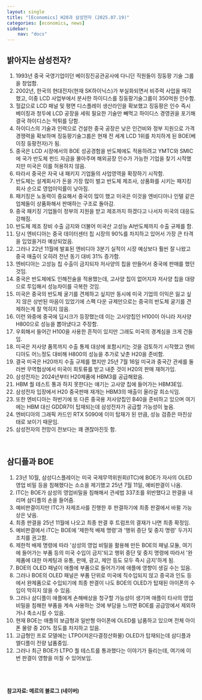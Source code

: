 ```yaml
---
layout: single
title: "[Economics] H20과 삼성전자 (2025.07.19)"
categories: [economics, news]
sidebar:
    nav: "docs"
---
```


## 밝아지는 삼성전자?
1. 1993년 중국 국영기업이던 베이징진공관공사에 다니던 직원들이 징둥팡 기술 그룹을 창업함.
1. 2002년, 한국의 현대전자(현재 SK하이닉스)가 부실화되면서 비주력 사업을 매각했고, 이중 LCD 사업부에서 분사한 하이디스를 징둥팡기술그룹이 350억원 인수함.
1. 헐값으로 LCD 패널 및 평면 디스플레이 생산라인을 확보했고 징둥팡은 인수 즉시 베이징과 청두에 LCD 공장을 세워 필요한 기술만 빼먹고 하이디스 경영권을 포기해 결국 하이디스는 먹튀를 당함.
1. 하이디스의 기술과 인력으로 건설한 중국 공장은 낮은 인건비와 정부 지원으로 가격 경쟁력을 확보하며 징둥팡기술그룹은 현재 전 세계 LCD 1위를 차지하게 된 BOE(베이징 둥팡전자)가 됨.
1. 중국은 LCD 시장에서의 BOE 성공경험을 반도체에도 적용하려고 YMTC와 SMIC에 국가 반도체 펀드 자금을 몰아주며 해외공장 인수가 가능한 기업을 찾기 시작했지만 미국은 이를 허용하지 않음.
1. 따라서 중국은 자국 내 패키지 기업들의 사업영역을 확장하기 시작함.
1. 반도체는 설계회사가 돈을 가장 많이 벌고 반도체 제조사, 상품화를 시키는 패지킹 회사 순으로 영업이익률이 낮아짐.
1. 패키징은 노동력이 중요해서 중국이 많이 했고 미국은 이것을 엔비디아나 인텔 같은 업체들이 상품화해서 판매하는 구조로 돌아감.
1. 중국 패키징 기업들이 정부의 지원을 받고 제조까지 하겠다고 나서자 미국의 대응도 강해짐.
1. 반도체 제조 장비 수출 금지와 더불어 미국산 고성능 AI반도체까지 수출 규제를 함.
1. 당시 엔비디아는 중국 데이터센터 칩 시장의 90%를 차지하고 있어서 가장 큰 타격을 입었을거라 예상되었음.
1. 그러나 22년 11월에 발표된 엔비디아 3분기 실적이 시장 예상보다 훨씬 잘 나왔고 중국 매출이 오히려 전년 동기 대비 31% 증가함.
1. 엔비디아는 고성능 칩 수출이 금지되자 저사양의 칩을 만들어서 중국에 판매를 했던 것임.
1. 중국은 반도체에도 인해전술을 적용했는데, 고사양 칩이 없어지자 저사양 칩을 대량으로 투입해서 성능차이를 극복한 것임.
1. 미국은 중국의 반도체 굴기를 견제하고 싶지만 동시에 미국 기업의 이익은 잃고 싶지 않은 상반된 마음이 있었기에 스펙 다운 규제만으로는 중국의 반도체 굴기를 견제하는게 잘 먹히지 않음.
1. 이런 와중에 중국에 딥시크가 등장했는데 이는 고사양칩인 H100이 아니라 저사양 H800으로 성능을 뽑아냈다고 주장함.
1. 우회해서 들어간 H100을 사용한 흔적이 있지만 그래도 미국의 경계심을 크게 건들임.
1. 미국은 저사양 품목까지 수출 통제 대상에 포함시키는 것을 검토하기 시작했고 엔비디아도 어느정도 대비해 H800의 성능을 추가로 낮춘 H20을 준비함.
1. 결국 미국은 H20까지 수출 규제를 했지만 25년 7월 16일 미국과 중국간 관세를 둘러싼 무역협상에서 미국이 희토류를 받고 내준 것이 H20의 판매 재허가임.
1. 삼성전자는 2024년부터 H20제품에 HBM3를 공급해왔음.
1. HBM 퀄 테스트 통과 하지 못한다는 얘기는 고사양 칩에 들어가는 HBM3E임.
1. 삼성전자 입장에서 H20 중국판매 재개는 HBM3의 매출이 올라갈 희소식임.
1. 또한 엔비디아는 하반기에 또 다른 중국용 저사양칩인 B40을 준비하고 있으며 여기에는 HBM 대신 GDDR7이 탑재되는데 삼성전자가 공급할 가능성이 높음.
1. 엔비디아의 그래픽 카드인 RTX 5090에 이미 탑재가 된 만큼, 성능 검증은 마친상태로 보이기 때문임.
1. 삼성전자의 전망이 전보다는 꽤 괜찮아진듯 함.

<br/>

## 삼디플과 BOE
1. 23년 10월, 삼성디스플레이는 미국 국제무역위원회(ITC)에 BOE가 자사의 OLED 영업 비밀 등을 침해했다는 소소을 제기했고 25년 7월 11일, 예비판결이 나옴.
1. ITC는 BOE가 삼성의 영업비밀을 침해해서 관세법 337조를 위반했다고 판결을 내리며 삼디플의 손을 들어줌.
1. 예비판결이지만 ITC가 자제조사를 진행한 후 판결하기에 최종 판결에서 바뀔 가능상은 낮음.
1. 최종 판결을 25년 11월에 나오고 최종 판결 후 트럼프의 결재가 나면 최종 확정임.
1. 예비판결에서 iTC는 BOE에 '제한적 배제 명령'과 '행위 증단 및 중지 명령' 두가지 조치를 권고함.
1. 제한적 배제 명령에 따라 '삼성의 영업 비밀을 활용해 만든 BOE의 패널.모듈, 여기에 들어가는 부품 등의 미국 수입이 금지'되고 행위 중단 및 중지 명령에 따라서 '완제품에 대한 마케팅과 유통, 판매, 광고, 제안 등도 모두 즉시 금지'하게 됨.
1. BOE의 OLED 패널이 애플에 부품으로 들어가기에 애플에 영향이 생길 수는 있음.
1. 그러나 BOE의 OLED 패널은 부품 단위로 미국에 직수입되지 않고 중국과 인도 등에서 완제품으로 수입되기에 최종 판결이 나도 BOE의 OLED가 탑재된 아이폰의 수입이 막히지 않을 수 있음.
1. 그러나 삼디플이 애플에게 손해배상을 청구할 가능성이 생기며 애플이 타사의 영업비밀을 침해한 부품을 계속 사용하는 것에 부담을 느끼면 BOE를 공급망에서 제외하거나 축소시킬 수 있음.
1. 현재 BOE는 애플의 보급형과 일반형 아이폰에 OLED를 납품하고 있으며 전체 아이폰 물량 중 20% 정도를 차지하고 있음.
1. 고급형인 프로 모델에는 LTPO(저온다결정산화물) OLED가 탑재되는데 삼디플과 엘디플이 전량 납품중임.
1. 그러나 최근 BOE가 LTPO 퀄 테스트를 통과했다는 이야기가 들리는데, 여기에 이번 판결이 영향을 미칠 수 있어보임.



<br/>
<br/>

#### 참고자료: 메르의 블로그 (네이버)